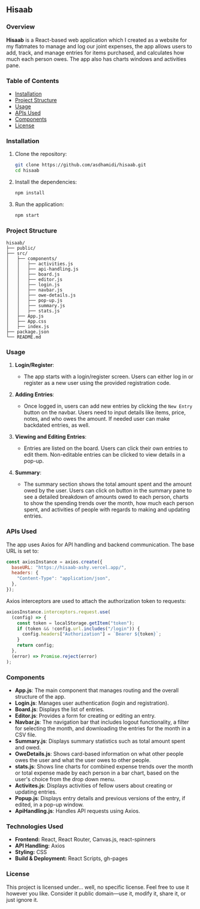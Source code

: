 ## Hisaab

### Overview

**Hisaab** is a React-based web application which I created as a website for my flatmates to manage and log our joint expenses, the app allows users to add, track, and manage entries for items purchased, and calculates how much each person owes. The app also has charts windows and activities pane. 

### Table of Contents

- [Installation](#installation)
- [Project Structure](#project-structure)
- [Usage](#usage)
- [APIs Used](#apis-used)
- [Components](#components)
- [License](#license)

### Installation

1. Clone the repository:
    ```bash
    git clone https://github.com/asdhamidi/hisaab.git
    cd hisaab
    ```
2. Install the dependencies:
    ```bash
    npm install
    ```
3. Run the application:
    ```bash
    npm start
    ```

### Project Structure

```
hisaab/
├── public/
├── src/
│   ├── components/
│   │   ├── activities.js
│   │   ├── api-handling.js
│   │   ├── board.js
│   │   ├── editor.js
│   │   ├── login.js
│   │   ├── navbar.js
│   │   ├── owe-details.js
│   │   ├── pop-up.js
│   │   ├── summary.js
│   │   ├── stats.js
│   ├── App.js
│   ├── App.css
│   ├── index.js
├── package.json
└── README.md
```

### Usage

1. **Login/Register**:
    - The app starts with a login/register screen. Users can either log in or register as a new user using the provided registration code.

2. **Adding Entries**:
    - Once logged in, users can add new entries by clicking the `New Entry` button on the navbar. Users need to input details like items, price, notes, and who owes the amount.
If needed user can make backdated entries, as well.

3. **Viewing and Editing Entries**:
    - Entries are listed on the board. Users can click their own entries to edit them. Non-editable entries can be clicked to view details in a pop-up.

4. **Summary**:
    - The summary section shows the total amount spent and the amount owed by the user. Users can click on button in the summary pane to see a detailed breakdown of amounts owed to each person, charts to show the spending trends over the month, how much each person spent, and activities of people with regards to making and updating entries.

### APIs Used

The app uses Axios for API handling and backend communication. The base URL is set to:

```javascript
const axiosInstance = axios.create({
  baseURL: "https://hisaab-ashy.vercel.app/",
  headers: {
    "Content-Type": "application/json",
  },
});
```

Axios interceptors are used to attach the authorization token to requests:

```javascript
axiosInstance.interceptors.request.use(
  (config) => {
    const token = localStorage.getItem("token");
    if (token && !config.url.includes("/login")) {
      config.headers["Authorization"] = `Bearer ${token}`;
    }
    return config;
  },
  (error) => Promise.reject(error)
);
```

### Components

- **App.js**: The main component that manages routing and the overall structure of the app.
- **Login.js**: Manages user authentication (login and registration).
- **Board.js**: Displays the list of entries.
- **Editor.js**: Provides a form for creating or editing an entry.
- **Navbar.js**: The navigation bar that includes logout functionality, a filter for selecting the month, and downloading the entries for the month in a CSV file.
- **Summary.js**: Displays summary statistics such as total amount spent and owed.
- **OweDetails.js**: Shows card-based information on what other people owes the user and what the user owes to other people.
- **stats.js**: Shows line charts for combined expense trends over the month or total expense made by each person in a bar chart, based on the user's choice from the drop down menu.
- **Activites.js**: Displays activities of fellow users about creating or updating entries.
- **Popup.js**: Displays entry details and previous versions of the entry, if edited, in a pop-up window.
- **ApiHandling.js**: Handles API requests using Axios.

### Technologies Used
- **Frontend:** React, React Router, Canvas.js, react-spinners
- **API Handling:** Axios
- **Styling:** CSS
- **Build & Deployment:** React Scripts, gh-pages
### License

This project is licensed under... well, no specific license. Feel free to use it however you like. Consider it public domain—use it, modify it, share it, or just ignore it.
